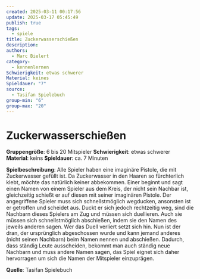 ```yaml
---
created: 2025-03-11 00:17:56
update: 2025-03-17 05:45:49
publish: true
tags:
  - spiele
title: Zuckerwasserschießen
description: 
authors:
  - Marc Bielert
category:
  - kennenlernen
Schwierigkeit: etwas schwerer
Material: keines
Spieldauer: "7"
source:
  - Tasifan Spielebuch
group-min: "6"
group-max: "20"
---
```


# Zuckerwasserschießen

**Gruppengröße**: 6 bis 20 Mitspieler
**Schwierigkeit**: etwas schwerer
**Material**: keins
**Spieldauer**: ca. 7 Minuten

**Spielbeschreibung**:
Alle Spieler haben eine imaginäre Pistole, die mit Zuckerwasser gefüllt ist. Da Zuckerwasser in den Haaren so fürchterlich klebt, möchte das natürlich keiner abbekommen. Einer beginnt und sagt einen Namen von einem Spieler aus dem Kreis, der nicht sein Nachbar ist, gleichzeitig schießt er auf diesen mit seiner imaginären Pistole. Der angegriffene Spieler muss sich schnellstmöglich wegducken, ansonsten ist er getroffen und scheidet aus. Duckt er sich jedoch rechtzeitig weg, sind die Nachbarn dieses Spielers am Zug und müssen sich duellieren. Auch sie müssen sich schnellstmöglich abschießen, indem sie den Namen des jeweils anderen sagen. Wer das Duell verliert setzt sich hin. Nun ist der dran, der ursprünglich abgeschossen wurde und kann jemand anderes (nicht seinen Nachbarn) beim Namen nennen und abschießen. Dadurch, dass ständig Leute ausscheiden, bekommt man auch ständig neue Nachbarn und muss andere Namen sagen, das Spiel eignet sich daher hervorragen um sich die Namen der Mitspieler einzuprägen.

**Quelle**:
Tasifan Spielebuch